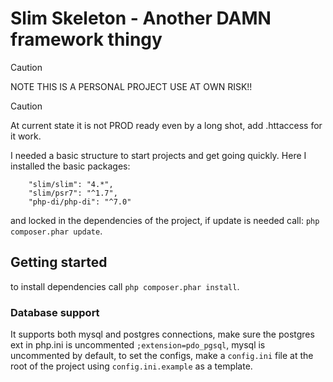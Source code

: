# Slim Skeleton - Another DAMN framework thingy
> [!CAUTION]
> NOTE THIS IS A PERSONAL PROJECT USE AT OWN RISK!!

> [!CAUTION]
> At current state it is not PROD ready even by a long shot, add .httaccess for it work.

I needed a basic structure to start projects and get going quickly.
Here I installed the basic packages:
```
    "slim/slim": "4.*",
    "slim/psr7": "^1.7",
    "php-di/php-di": "^7.0"
```
and locked in the dependencies of the project, if update is needed call:
`php composer.phar update`.

## Getting started
to install dependencies call `php composer.phar install`.

### Database support
It supports both mysql and postgres connections, make sure the postgres ext in
php.ini is uncommented `;extension=pdo_pgsql`, mysql is uncommented by default,
to set the configs, make a `config.ini` file at the root of the project using 
`config.ini.example` as a template.
